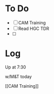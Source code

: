 

# To Do
- [ ] CAM Training
- [ ] Read HGC TDR
- [ ] 


# Log

Up at 7:30 

w/M&T today

[[CAM Training]]
